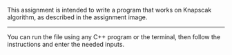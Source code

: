This assignment is intended to write a program that works on Knapscak algorithm, as described in the assignment image.

---------------------------------------------------------------------------------

You can run the file using any C++ program or the terminal, then follow the instructions and enter the needed inputs.